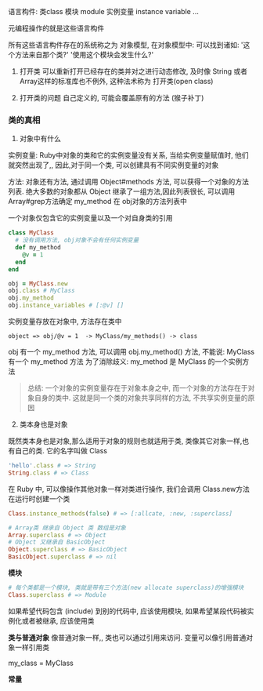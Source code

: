 语言构件: 类class 模块 module 实例变量 instance variable ...

元编程操作的就是这些语言构件

所有这些语言构件存在的系统称之为 对象模型, 在对象模型中: 可以找到诸如: '这个方法来自那个类?' '使用这个模块会发生什么?'

1. 打开类
可以重新打开已经存在的类并对之进行动态修改, 及时像 String 或者 Array这样的标准库也不例外, 这种法术称为 打开类(open class)

2. 打开类的问题
自己定义的, 可能会覆盖原有的方法 (猴子补丁)


### 类的真相
1. 对象中有什么

实例变量: Ruby中对象的类和它的实例变量没有关系, 当给实例变量赋值时, 他们就突然出现了,, 因此,对于同一个类, 可以创建具有不同实例变量的对象

方法: 对象还有方法, 通过调用 Object#methods 方法, 可以获得一个对象的方法列表. 绝大多数的对象都从 Object 继承了一组方法,因此列表很长,
可以调用 Array#grep方法确定 my_method 在 obj对象的方法列表中

一个对象仅包含它的实例变量以及一个对自身类的引用
```rb
class MyClass
  # 没有调用方法, obj对象不会有任何实例变量
  def my_method
    @v = 1
  end
end

obj = MyClass.new
obj.class # MyClass
obj.my_method
obj.instance_variables # [:@v] []
```

实例变量存放在对象中, 方法存在类中
```
object => obj/@v = 1  -> MyClass/my_methods() -> class
```
obj 有一个 my_method 方法, 可以调用 obj.my_method() 方法, 不能说: MyClass 有一个 my_method 方法
为了消除歧义: my_method 是 MyClass 的一个实例方法


> 总结: 一个对象的实例变量存在于对象本身之中, 而一个对象的方法存在于对象自身的类中. 这就是同一个类的对象共享同样的方法, 不共享实例变量的原因


2. 类本身也是对象

既然类本身也是对象,那么适用于对象的规则也就适用于类, 类像其它对象一样,也有自己的类. 它的名字叫做 Class
```rb
'hello'.class # => String
String.class # => Class
```
在 Ruby 中, 可以像操作其他对象一样对类进行操作, 我们会调用 Class.new方法在运行时创建一个类

```rb
Class.instance_methods(false) # => [:allcate, :new, :superclass]

# Array类 继承自 Object 类 数组是对象
Array.superclass # => Object 
# Object 又继承自 BasicObject
Object.superclass # => BasicObject
BasicObject.superclass # => nil
```

**模块**

```rb
# 每个类都是一个模块, 类就是带有三个方法(new allocate superclass)的增强模块
Class.superclass # => Module
```

如果希望代码包含 (include) 到别的代码中, 应该使用模块, 如果希望某段代码被实例化或者被继承, 应该使用类

**类与普通对象**
像普通对象一样,, 类也可以通过引用来访问. 变量可以像引用普通对象一样引用类

my_class = MyClass

**常量**

